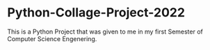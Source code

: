 # Python-Collage-Project-2022
This is a Python Project that was given to me in my first Semester of Computer Science Engenering.
